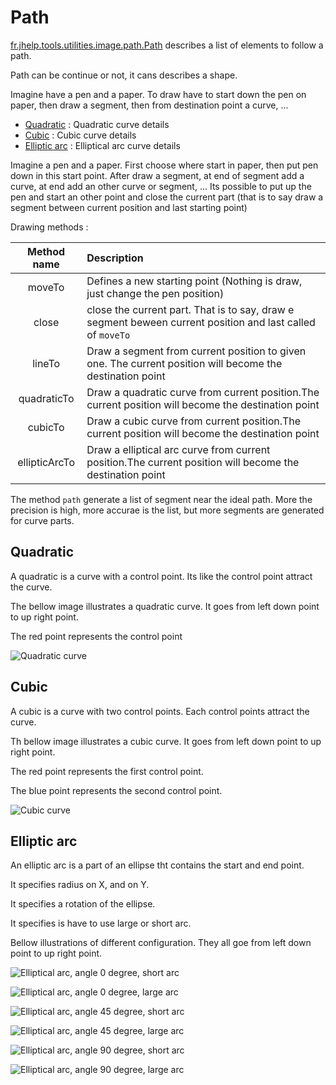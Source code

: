 # Path

[fr.jhelp.tools.utilities.image.path.Path](../../../../Utilities/src/main/java/fr/jhelp/tools/utilities/image/path/Path.kt) 
describes a list of elements to follow a path. 

Path can be continue or not, it cans describes a shape.

Imagine have a pen and a paper. To draw have to start down the pen on paper, then draw a segment, 
then from destination point a curve, ...

* [Quadratic](#quadratic) : Quadratic curve details
* [Cubic](#cubic) : Cubic curve details
* [Elliptic arc](#elliptic-arc) : Elliptical arc curve details

Imagine a pen and a paper. First choose where start in paper, then put pen down in this start point. 
After draw a segment, at end of segment add a curve, at end add an other curve or segment, ...
Its possible to put up the pen and start an other point and close the current part 
(that is to say draw a segment between current position and last starting point)

Drawing methods :

|  Method name  | Description                                                                                                |
|:-------------:|:-----------------------------------------------------------------------------------------------------------|
|    moveTo     | Defines a new starting point (Nothing is draw, just change the pen position)                               |
|     close     | close the current part. That is to say, draw e segment beween current position and last called of `moveTo` |
|    lineTo     | Draw a segment from current position to given one. The current position will become the destination point  |
|  quadraticTo  | Draw a quadratic curve from current position.The current position will become the destination point        |
|    cubicTo    | Draw a cubic curve from current position.The current position will become the destination point            |
| ellipticArcTo | Draw a elliptical arc curve from current position.The current position will become the destination point   |

The method `path` generate a list of segment near the ideal path. More the precision is high, more accurae is the list, but more segments are generated for curve parts.

## Quadratic

A quadratic is a curve with a control point. Its like the control point attract the curve.

The bellow image illustrates a quadratic curve. 
It goes from left down point to up right point. 

The red point represents the control point

![Quadratic curve](Quadratic.png)

## Cubic

A cubic is a curve with two control points. Each control points attract the curve.

Th bellow image illustrates a cubic curve.
It goes from left down point to up right point.

The red point represents the first control point.

The blue point represents the second control point.

![Cubic curve](Cubic.png)

## Elliptic arc

An elliptic arc is a part of an ellipse tht contains the start and end point.

It specifies radius on X, and on Y.

It specifies a rotation of the ellipse.

It specifies is have to use large or short arc.

Bellow illustrations of different configuration.
They all goe from left down point to up right point. 

![Elliptical arc, angle 0 degree, short arc](EllipticArc_Rotation_000_short.png)

![Elliptical arc, angle 0 degree, large arc](EllipticArc_Rotation_000_large.png)

![Elliptical arc, angle 45 degree, short arc](EllipticArc_Rotation_045_short.png)

![Elliptical arc, angle 45 degree, large arc](EllipticArc_Rotation_045_large.png)

![Elliptical arc, angle 90 degree, short arc](EllipticArc_Rotation_090_short.png)

![Elliptical arc, angle 90 degree, large arc](EllipticArc_Rotation_090_large.png)
